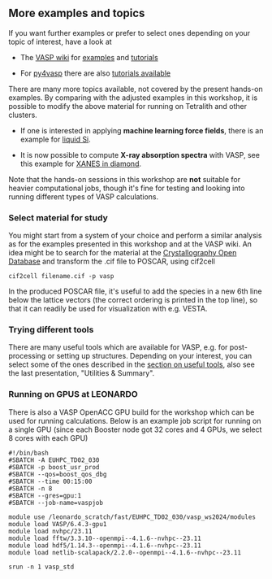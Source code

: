 ## More examples and topics 

If you want further examples or prefer to select ones depending on your topic of interest, have a look at 

* The [VASP wiki](https://www.vasp.at/wiki/index.php/The_VASP_Manual) for [examples](https://www.vasp.at/wiki/index.php/Category:Examples) and [tutorials](https://www.vasp.at/wiki/index.php/Category:Tutorials)

* For [py4vasp](https://www.vasp.at/py4vasp/latest/) there are also [tutorials available](https://www.vasp.at/tutorials/latest/)

There are many more topics available, not covered by the present hands-on examples. By comparing with the adjusted examples in this workshop, it is possible to modify the above material for running on Tetralith and other clusters.

* If one is interested in applying **machine learning force fields**, there is an example for [liquid Si](https://www.vasp.at/wiki/index.php/Liquid_Si_-_MLFF).

* It is now possible to compute **X-ray absorption spectra** with VASP, see this example for [XANES in diamond](https://www.vasp.at/wiki/index.php/XANES_in_Diamond).

Note that the hands-on sessions in this workshop are **not** suitable for heavier computational jobs, though it's fine for testing and looking into running different types of VASP calculations. 

### Select material for study

You might start from a system of your choice and perform a similar analysis as for the examples presented in this workshop and at the VASP wiki. An idea might be to search for the material at the [Crystallography Open Database](https://www.crystallography.net/cod/) and transform the .cif file to POSCAR, using cif2cell

    cif2cell filename.cif -p vasp

In the produced POSCAR file, it's useful to add the species in a new 6th line below the lattice vectors (the correct ordering is printed in the top line), so that it can readily be used for visualization with e.g. VESTA.

### Trying different tools

There are many useful tools which are available for VASP, e.g. for post-processing or setting up structures. Depending on your interest, you can select some of the ones described in the [section on useful tools](../tools), also see the last presentation, "Utilities & Summary".

### Running on GPUS at LEONARDO

There is also a VASP OpenACC GPU build for the workshop which can be used for running calculations. Below is an example job script for running on a single GPU (since each Booster node got 32 cores and 4 GPUs, we select 8 cores with each GPU)

    #!/bin/bash
    #SBATCH -A EUHPC_TD02_030
    #SBATCH -p boost_usr_prod
    #SBATCH --qos=boost_qos_dbg
    #SBATCH --time 00:15:00
    #SBATCH -n 8
    #SBATCH --gres=gpu:1
    #SBATCH --job-name=vaspjob

    module use /leonardo_scratch/fast/EUHPC_TD02_030/vasp_ws2024/modules
    module load VASP/6.4.3-gpu1
    module load nvhpc/23.11   
    module load fftw/3.3.10--openmpi--4.1.6--nvhpc--23.11  
    module load hdf5/1.14.3--openmpi--4.1.6--nvhpc--23.11
    module load netlib-scalapack/2.2.0--openmpi--4.1.6--nvhpc--23.11

    srun -n 1 vasp_std

